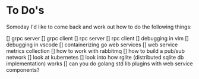 # To Do's

Someday I'd like to come back and work out how to do the following things:

[] grpc server
[] grpc client
[] rpc server
[] rpc client
[] debugging in vim
[] debugging in vscode
[] containerizing go web services
[] web service metrics collection
[] how to work with rabbitmq
[] how to build a pub/sub network
[] look at kubernetes
[] look into how rglite (distributed sqlite db implementation) works
[] can you do golang std lib plugins with web service components?

